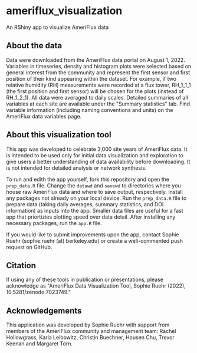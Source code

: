 # ameriflux_visualization
An RShiny app to visualize AmeriFlux data

## About the data
Data were downloaded from the AmeriFlux data portal on August 1, 2022. Variables in timeseries, density and histogram plots were selected based on general interest from the community and represent the first sensor and first position of their kind appearing within the dataset. For example, if two relative humidity (RH) measurements were recorded at a flux tower, RH_1_1_1 (the first position and first sensor) will be chosen for the plots (instead of RH_1_2_1). All data were averaged to daily scales. Detailed summaries of all variables at each site are available under the "Summary statistics" tab.
Find variable information (including naming conventions and units) on the AmeriFlux data variables page.

## About this visualization tool
This app was developed to celebrate 3,000 site years of AmeriFlux data. It is intended to be used only for initial data visualization and exploration to give users a better understanding of data availability before downloading. It is not intended for detailed analysis or network synthesis.

To run and edith the app yourself, fork this repository and open the `prep_data.R` file. Change the `datawd` and `savewd` to directories where you house raw AmeriFlux data and where to save output, respectively. Install any packages not already on your local device. Run the `prep_data.R` file to prepare data (taking daily averages, summary statistics, and DOI information) as inputs into the app. Smaller data files are useful for a fast app that priortizies plotting speed over data detail. After installing any necessary packages, run the `app.R` file.

If you would like to submit improvements upon the app, contact Sophie Ruehr (sophie.ruehr (at) berkeley.edu) or create a well-commented push request on GitHub.

## Citation
If using any of these tools in publication or presentations, please acknowledge as "AmeriFlux Data Visualization Tool, Sophie Ruehr (2022), 10.5281/zenodo.7023749."

## Acknowledgements
This application was developed by Sophie Ruehr with support from members of the AmeriFlux community and management team: Rachel Hollowgrass, Karla Leibowitz, Christin Buechner, Housen Chu, Trevor Keenan and Margaret Torn.
